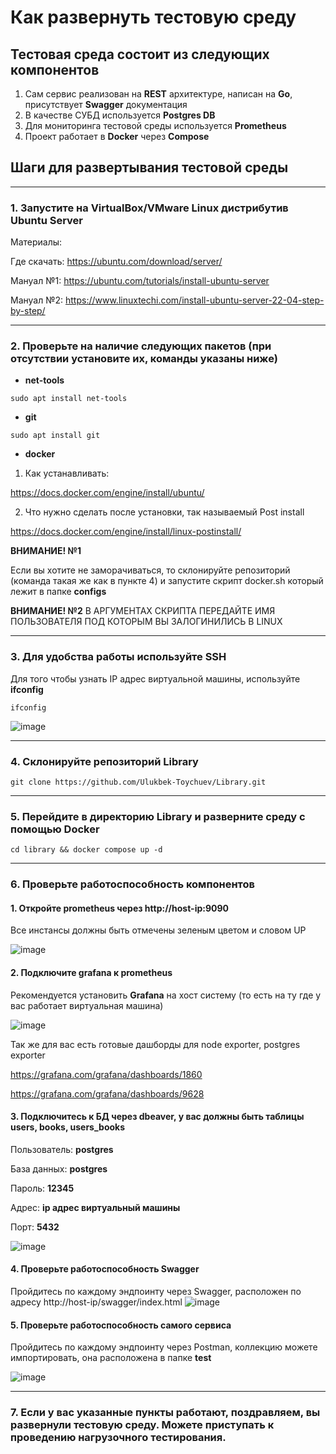 # Как развернуть тестовую среду


## Тестовая среда состоит из следующих компонентов

1. Сам сервис реализован на **REST** архитектуре, написан на **Go**, присутствует **Swagger** документация
2. В качестве СУБД используется **Postgres DB**
3. Для мониторинга тестовой среды используется **Prometheus**
4. Проект работает в **Docker** через **Compose**


## Шаги для развертывания тестовой среды
-------------------------------------
### 1. Запустите на **VirtualBox/VMware** Linux дистрибутив **Ubuntu Server**
Материалы:

Где скачать: https://ubuntu.com/download/server/

Мануал №1: https://ubuntu.com/tutorials/install-ubuntu-server

Мануал №2: https://www.linuxtechi.com/install-ubuntu-server-22-04-step-by-step/

-------------------------------------
### 2. Проверьте на наличие следующих пакетов (при отсутствии установите их, команды указаны ниже)
- **net-tools**
```console
sudo apt install net-tools
```
- **git**
```console
sudo apt install git
```

- **docker**
1. Как устанавливать:

https://docs.docker.com/engine/install/ubuntu/

2. Что нужно сделать после установки, так называемый Post install

https://docs.docker.com/engine/install/linux-postinstall/

**ВНИМАНИЕ! №1**

Если вы хотите не заморачиваться, то склонируйте репозиторий (команда такая же как в пункте 4) и запустите скрипт docker.sh который лежит в папке **configs**

**ВНИМАНИЕ! №2**
В АРГУМЕНТАХ СКРИПТА ПЕРЕДАЙТЕ ИМЯ ПОЛЬЗОВАТЕЛЯ ПОД КОТОРЫМ ВЫ ЗАЛОГИНИЛИСЬ В LINUX


-------------------------------------
### 3. Для удобства работы используйте SSH
Для того чтобы узнать IP адрес виртуальной машины, используйте **ifconfig**
```console
ifconfig
```
![image](https://user-images.githubusercontent.com/67442103/179555998-2b4b85ea-bcfc-4376-b294-c749e4b1651c.png)


-------------------------------------
### 4. Склонируйте репозиторий Library

```console
git clone https://github.com/Ulukbek-Toychuev/Library.git
```


-------------------------------------
### 5. Перейдите в директорию Library и разверните среду с помощью Docker

```console
cd library && docker compose up -d
```


-------------------------------------
### 6. Проверьте работоспособность компонентов

#### 1. Откройте prometheus через http://host-ip:9090

Все инстансы должны быть отмечены зеленым цветом и словом UP

![image](https://user-images.githubusercontent.com/67442103/182324449-60940628-3310-451d-8f2f-bcfaa675aa80.png)


#### 2. Подключите grafana к prometheus

Рекомендуется установить **Grafana** на хост систему (то есть на ту где у вас работает виртуальная машина)

![image](https://user-images.githubusercontent.com/67442103/182325333-8574349b-56a7-4a31-93f9-eb16cb2dbc6c.png)

Так же для вас есть готовые дашборды для node exporter, postgres exporter

https://grafana.com/grafana/dashboards/1860

https://grafana.com/grafana/dashboards/9628

#### 3. Подключитесь к БД через dbeaver, у вас должны быть таблицы **users, books, users_books**

Пользователь: **postgres**

База данных: **postgres**

Пароль: **12345**

Адрес: **ip адрес виртуальный машины**

Порт: **5432**

![image](https://user-images.githubusercontent.com/67442103/182324776-81cb0b8f-6eb5-4443-b98e-57d786172f3e.png)


#### 4. Проверьте работоспособность Swagger
Пройдитесь по каждому эндпоинту через Swagger, расположен по адресу http://host-ip/swagger/index.html
![image](https://user-images.githubusercontent.com/67442103/182549806-59ee1056-c512-4470-89eb-a62bad2aae7f.png)


#### 5. Проверьте работоспособность самого сервиса
Пройдитесь по каждому эндпоинту через Postman, коллекцию можете импортировать, она расположена в папке **test**

![image](https://user-images.githubusercontent.com/67442103/182549725-41a5c035-3c32-4f10-b995-5e1a271c58c3.png)


-------------------------------------
### 7. Если у вас указанные пункты работают, поздравляем, вы развернули тестовую среду. Можете приступать к проведению нагрузочного тестирования.
